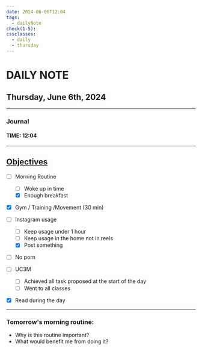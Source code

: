 ```yaml
---
date: 2024-06-06T12:04
tags:
  - dailyNote
check(1-5): 
cssclasses:
  - daily
  - thursday
---
```


# DAILY NOTE
## Thursday, June 6th, 2024

***
### Journal
#### TIME: 12:04


***

## [Objectives](Objectives%20from%20March%2023%20to%20September%2023%20)

- [ ] Morning Routine
	- [ ] Woke up in time
	- [x] Enough breakfast
- [x] Gym / Training /Movement (30 min)

- [ ]  Instagram usage
	- [ ] Keep usage under 1 hour
	- [ ] Keep usage in the home not in reels
	- [x] Post something

- [ ] No porn 

- [ ] UC3M
	- [ ] Achieved all task proposed at the start of the day
	- [ ] Went to all classes

- [x] Read during the day


---
### Tomorrow's morning routine: 
+ Why is this routine important? 
+ What would benefit me from doing it?